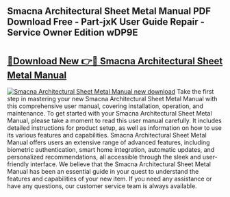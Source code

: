 ## Smacna Architectural Sheet Metal Manual PDF Download Free - Part-jxK User Guide Repair - Service Owner Edition wDP9E

# <h2><a href="http://bc31944.oget.top/?id=Smacna+Architectural+Sheet+Metal+Manual">🔗Download New 👉🔴 Smacna Architectural Sheet Metal Manual</a></h2>

[![Smacna Architectural Sheet Metal Manual new download](https://i.imgur.com/5g1atiW.png)](http://bc31944.oget.top/?id=Smacna+Architectural+Sheet+Metal+Manual)
Take the first step in mastering your new Smacna Architectural Sheet Metal Manual with this comprehensive user manual, covering installation, operation, and maintenance. To get started with your Smacna Architectural Sheet Metal Manual, please take a moment to read this user manual carefully. It includes detailed instructions for product setup, as well as information on how to use its various features and capabilities. Smacna Architectural Sheet Metal Manual offers users an extensive range of advanced features, including biometric authentication, smart home integration, automatic updates, and personalized recommendations, all accessible through the sleek and user-friendly interface. We believe that the Smacna Architectural Sheet Metal Manual has been an essential guide in your quest to understand the features and capabilities of your new item. If you need any assistance or have any questions, our customer service team is always available.
